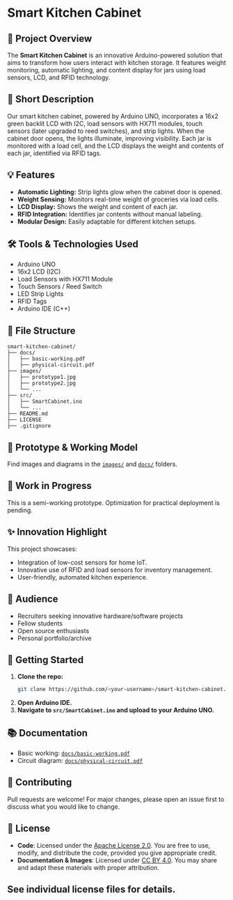 # Smart Kitchen Cabinet

## 🚀 Project Overview
The **Smart Kitchen Cabinet** is an innovative Arduino-powered solution that aims to transform how users interact with kitchen storage. It features weight monitoring, automatic lighting, and content display for jars using load sensors, LCD, and RFID technology.

## 📝 Short Description
Our smart kitchen cabinet, powered by Arduino UNO, incorporates a 16x2 green backlit LCD with I2C, load sensors with HX711 modules, touch sensors (later upgraded to reed switches), and strip lights. When the cabinet door opens, the lights illuminate, improving visibility. Each jar is monitored with a load cell, and the LCD displays the weight and contents of each jar, identified via RFID tags.

## 💡 Features
- **Automatic Lighting:** Strip lights glow when the cabinet door is opened.
- **Weight Sensing:** Monitors real-time weight of groceries via load cells.
- **LCD Display:** Shows the weight and content of each jar.
- **RFID Integration:** Identifies jar contents without manual labeling.
- **Modular Design:** Easily adaptable for different kitchen setups.

## 🛠️ Tools & Technologies Used
- Arduino UNO
- 16x2 LCD (I2C)
- Load Sensors with HX711 Module
- Touch Sensors / Reed Switch
- LED Strip Lights
- RFID Tags
- Arduino IDE (C++)

## 🔖 File Structure
```
smart-kitchen-cabinet/
├── docs/
│   ├── basic-working.pdf
│   ├── physical-circuit.pdf
├── images/
│   ├── prototype1.jpg
│   ├── prototype2.jpg
│   └── ...
├── src/
│   ├── SmartCabinet.ino
│   └── ...
├── README.md
├── LICENSE
├── .gitignore
```

## 📸 Prototype & Working Model
Find images and diagrams in the [`images/`](images/) and [`docs/`](docs/) folders.

## 🚧 Work in Progress
This is a semi-working prototype. Optimization for practical deployment is pending.

## ✨ Innovation Highlight
This project showcases:
- Integration of low-cost sensors for home IoT.
- Innovative use of RFID and load sensors for inventory management.
- User-friendly, automated kitchen experience.

## 👥 Audience
- Recruiters seeking innovative hardware/software projects
- Fellow students
- Open source enthusiasts
- Personal portfolio/archive

## 🏁 Getting Started

1. **Clone the repo:**
   ```bash
   git clone https://github.com/<your-username>/smart-kitchen-cabinet.git
   ```
2. **Open Arduino IDE.**
3. **Navigate to `src/SmartCabinet.ino` and upload to your Arduino UNO.**

## 📚 Documentation
- Basic working: [`docs/basic-working.pdf`](docs/basic-working.pdf)
- Circuit diagram: [`docs/physical-circuit.pdf`](docs/physical-circuit.pdf)

## 🤝 Contributing
Pull requests are welcome! For major changes, please open an issue first to discuss what you would like to change.

## 📄 License

- **Code**: Licensed under the [Apache License 2.0](LICENSE). You are free to use, modify, and distribute the code, provided you give appropriate credit.
- **Documentation & Images**: Licensed under [CC BY 4.0](LICENSE-CC-BY-4.0). You may share and adapt these materials with proper attribution.

See individual license files for details.
---
